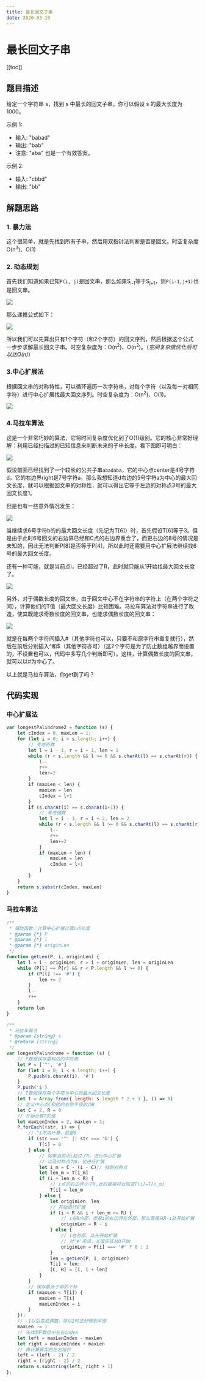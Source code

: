 ```yaml
---
title: 最长回文子串
date: 2020-03-10
---
```

# 最长回文子串

[[toc]]

## 题目描述
给定一个字符串 s，找到 s 中最长的回文子串。你可以假设 s 的最大长度为 1000。

示例 1:
- 输入: "babad"
- 输出: "bab"
- 注意: "aba" 也是一个有效答案。

示例 2:
- 输入: "cbbd"
- 输出: "bb"

## 解题思路

### 1. 暴力法

这个很简单，就是先找到所有子串，然后用双指针法判断是否是回文。时空复杂度O(n<sup>3</sup>)、O(1)

### 2. 动态规划

首先我们知道如果已知`P(i, j)`是回文串，那么如果S<sub>i-1</sub>等于S<sub>j+1</sub>，则`P(i-1,j+1)`也是回文串。

![](./images/2020-03-10-19-59-36.png)

那么递推公式如下：

![](./images/2020-03-10-20-04-33.png)

所以我们可以先算出只有1个字符（和2个字符）的回文序列，然后根据这个公式一步步求解最长回文子串。时空复杂度为：O(n<sup>2</sup>)、O(n<sup>2</sup>)。（*空间复杂度优化后可以达O(n)*）

### 3.中心扩展法

根据回文串的对称特性，可以循环遍历一次字符串，对每个字符（以及每一对相同字符）进行中心扩展找最大回文序列。时空复杂度为：O(n<sup>2</sup>)、O(1)。

![](./images/2020-03-10-20-10-52.png)

### 4.马拉车算法

这是一个非常巧妙的算法，它将时间复杂度优化到了O(1)级别。它的核心非常好理解：利用已经扫描过的已知信息来判断未来的子串长度。看下图即可明白：

![](./images/2020-03-10-20-36-39.png)

假设前面已经找到了一个较长的公共子串`abadaba`，它的中心点center是4号字符d，它的右边界right是7号字符a，那么我想知道d右边的5号字符a为中心的最大回文长度，就可以根据回文串的对称性，就可以得出它等于左边的对称点3号的最大回文长度1。

但是也有一些意外情况发生：

![](./images/2020-03-10-20-42-17.png)

当继续求6号字符b的的最大回文长度（先记为T[6]）时，首先假设T[6]等于3。但是由于此时6号回文的右边界已经和C点的右边界重合了，而更右边的8号的情况是未知的，因此无法判断P[8]是否等于P[4]，所以此时还需要用中心扩展法继续找6号的最大回文长度。

还有一种可能，就是当前点i，已经超过了R，此时就只能从1开始找最大回文长度了。

![](./images/2020-03-10-20-49-06.png)

另外，对于偶数长度的回文串，由于回文中心不在字符串的字符上（在两个字符之间），计算他们的T值（最大回文长度）比较困难。马拉车算法对字符串进行了改造，使其既能求奇数长度的回文串，也能求偶数长度的回文串：

![](./images/2020-03-10-20-59-03.png)

就是在每两个字符间插入#（其他字符也可以，只要不和原字符串重复就行），然后在前后分别插入^和$（其他字符亦可）（这2个字符是为了防止数组越界而设置的，不设置也可以，代码中多写几个判断即可）。这样，计算偶数长度的回文串，就可以以#为中心了。

以上就是马拉车算法，你get到了吗？

## 代码实现

### 中心扩展法
```javascript
var longestPalindrome2 = function (s) {
    let cIndex = 0, maxLen = 1;
    for (let i = 0; i < s.length; i++) {
        // 考虑奇数
        let l = i - 1, r = i + 1, len = 1
        while (r < s.length && l >= 0 && s.charAt(l) == s.charAt(r)) {
            l--
            r++
            len+=2
        }
        if (maxLen < len) {
            maxLen = len
            cIndex = l+1
        }
        if (s.charAt(i) == s.charAt(i+1)) {
            // 考虑偶数
            let l = i - 1, r = i + 2, len = 2
            while (r < s.length && l >= 0 && s.charAt(l) == s.charAt(r)) {
                l--
                r++
                len+=2
            }
            if (maxLen < len) {
                maxLen = len
                cIndex = l+1
            }
        }
    }
    return s.substr(cIndex, maxLen)
}
```

### 马拉车算法
```javascript
/**
 * 辅助函数：计算中心扩展计算i点长度
 * @param {*} P 
 * @param {*} i 
 * @param {*} originLen 
 */
function getLen(P, i, originLen) {
    let l = i - originLen, r = i + originLen, len = originLen
    while (P[l] == P[r] && r < P.length && l >= 0) {
        if (P[l] !== '#') {
            len += 2
        }
        l--
        r++
    }
    return len
}

/**
 * 马拉车算法
 * @param {string} s
 * @return {string}
 */
var longestPalindrome = function (s) {
    // P数组保存重构后的字符串
    let P = ['^', '#']
    for (let i = 0; i < s.length; i++) {
        P.push(s.charAt(i), '#')
    }
    P.push('$')
    // T数组保存每个字符为中心的最大回文长度
    let T = Array.from({ length: s.length * 2 + 3 }, () => 0)
    // 定义中心点C和他的右侧半径的点R
    let C = 2, R = 0
    // 开始计算T的值
    let maxLenIndex = 2, maxLen = 1;
    P.forEach((str, i) => {
        // ^$不用计算，就是0
        if (str === '^' || str === '&') {
            T[i] = 0
        } else {
            // 如果当前点i超过了R，进行中心扩展
            // 以及对称点为0，也进行扩展
            let i_m = C - (i - C)// 找到对称点
            let len_m = T[i_m]
            if (i + len_m < R) {
                // i点的右边界小于R,此时直接可以知道T[i]=T[i_m]
                T[i] = len_m
            } else {
                let originLen, len
                // 开始进行扩展
                if (i < R && i + len_m >= R) {
                    // i在R内部，但是i的右边界在外部，那么直接从R-i处开始扩展
                    originLen = R - i
                } else {
                    // i在外部，从头开始扩展
                    // 对'#'来说，长度应该从0开始
                    originLen = P[i] === '#' ? 0 : 1
                }
                len = getLen(P, i, originLen)
                T[i] = len;
                [C, R] = [i, i + len]
            }
        }
        // 保存最大子串的下标
        if (maxLen < T[i]) {
            maxLen = T[i]
            maxLenIndex = i
        }
    });
    // -1以后变成偶数，除以2时正好得到半径
    maxLen -= 1
    // 先找到P数组中左右index
    let left = maxLenIndex - maxLen
    let right = maxLenIndex + maxLen
    // 再计算真实的左右指针
    left = (left - 2) / 2
    right = (right - 2) / 2
    return s.substring(left, right + 1)
};
```